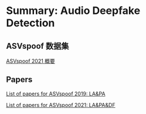 # Summary: Audio Deepfake Detection



## ASVspoof 数据集

[ASVspoof 2021 概要](https://github.com/zqian9/SoADD/blob/master/ASVspoof_2021_Dataset_Introduction.md)

## Papers

[List of papers for ASVspoof 2019: LA&PA](https://github.com/zqian9/SoADD/blob/master/Papers_for_ASVspoof_2019.md)

[List of papers for ASVspoof 2021: LA&PA&DF](https://github.com/zqian9/SoADD/blob/master/Papers_for_ASVspoof_2021.md)



